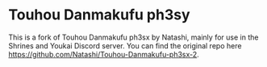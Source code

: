 # Touhou Danmakufu ph3sy

This is a fork of Touhou Danmakufu ph3sx by Natashi, mainly for use in the Shrines and Youkai Discord server. You can find the original repo here <https://github.com/Natashi/Touhou-Danmakufu-ph3sx-2>.
